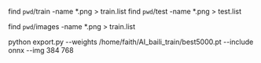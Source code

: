 
find `pwd`/train -name \*.png > train.list
find `pwd`/test -name \*.png > test.list


find `pwd`/images -name \*.png > train.list



python export.py --weights /home/faith/AI_baili_train/best5000.pt --include onnx --img 384 768
